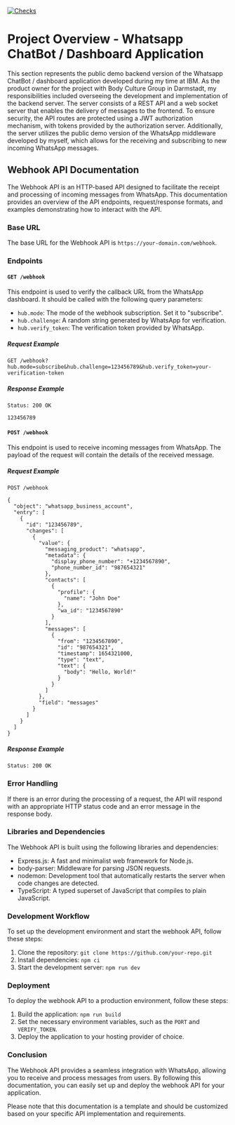[![Checks](https://github.com/body-culture/webhook-api/actions/workflows/checks.yaml/badge.svg)](https://github.com/body-culture/webhook-api/actions/workflows/checks.yaml)

# Project Overview - Whatsapp ChatBot / Dashboard Application

This section represents the public demo backend version of the Whatsapp ChatBot / dashboard application developed during my time at IBM. As the product owner for the project with Body Culture Group in Darmstadt, my responsibilities included overseeing the development and implementation of the backend server. The server consists of a REST API and a web socket server that enables the delivery of messages to the frontend. To ensure security, the API routes are protected using a JWT authorization mechanism, with tokens provided by the authorization server. Additionally, the server utilizes the public demo version of the WhatsApp middleware developed by myself, which allows for the receiving and subscribing to new incoming WhatsApp messages.

## Webhook API Documentation

The Webhook API is an HTTP-based API designed to facilitate the receipt and processing of incoming messages from WhatsApp. This documentation provides an overview of the API endpoints, request/response formats, and examples demonstrating how to interact with the API.

### Base URL

The base URL for the Webhook API is `https://your-domain.com/webhook`.

### Endpoints

#### `GET /webhook`

This endpoint is used to verify the callback URL from the WhatsApp dashboard. It should be called with the following query parameters:

- `hub.mode`: The mode of the webhook subscription. Set it to "subscribe".
- `hub.challenge`: A random string generated by WhatsApp for verification.
- `hub.verify_token`: The verification token provided by WhatsApp.

##### Request Example

```
GET /webhook?hub.mode=subscribe&hub.challenge=123456789&hub.verify_token=your-verification-token
```

##### Response Example

```
Status: 200 OK

123456789
```

#### `POST /webhook`

This endpoint is used to receive incoming messages from WhatsApp. The payload of the request will contain the details of the received message.

##### Request Example

```
POST /webhook

{
  "object": "whatsapp_business_account",
  "entry": [
    {
      "id": "123456789",
      "changes": [
        {
          "value": {
            "messaging_product": "whatsapp",
            "metadata": {
              "display_phone_number": "+1234567890",
              "phone_number_id": "987654321"
            },
            "contacts": [
              {
                "profile": {
                  "name": "John Doe"
                },
                "wa_id": "1234567890"
              }
            ],
            "messages": [
              {
                "from": "1234567890",
                "id": "987654321",
                "timestamp": 1654321000,
                "type": "text",
                "text": {
                  "body": "Hello, World!"
                }
              }
            ]
          },
          "field": "messages"
        }
      ]
    }
  ]
}
```

##### Response Example

```
Status: 200 OK
```

### Error Handling

If there is an error during the processing of a request, the API will respond with an appropriate HTTP status code and an error message in the response body.

### Libraries and Dependencies

The Webhook API is built using the following libraries and dependencies:

- Express.js: A fast and minimalist web framework for Node.js.
- body-parser: Middleware for parsing JSON requests.
- nodemon: Development tool that automatically restarts the server when code changes are detected.
- TypeScript: A typed superset of JavaScript that compiles to plain JavaScript.

### Development Workflow

To set up the development environment and start the webhook API, follow these steps:

1. Clone the repository: `git clone https://github.com/your-repo.git`
2. Install dependencies: `npm ci`
3. Start the development server: `npm run dev`

### Deployment

To deploy the webhook API to a production environment, follow these steps:

1. Build the application: `npm run build`
2. Set the necessary environment variables, such as the `PORT` and `VERIFY_TOKEN`.
3. Deploy the application to your hosting provider of choice.

### Conclusion

The Webhook API provides a seamless integration with WhatsApp, allowing you to receive and process messages from users. By following this documentation, you can easily set up and deploy the webhook API for your application.

Please note that this documentation is a template and should be customized based on your specific API implementation and requirements.
